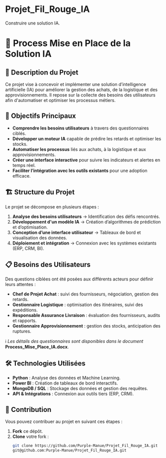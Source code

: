 # Projet_Fil_Rouge_IA
Construire une solution IA. 


# 🚀 Process Mise en Place de la Solution IA

## 📌 Description du Projet
Ce projet vise à concevoir et implémenter une solution d’intelligence artificielle (IA) pour améliorer la gestion des achats, de la logistique et des approvisionnements. Il repose sur la collecte des besoins des utilisateurs afin d'automatiser et optimiser les processus métiers.

## 🎯 Objectifs Principaux
- **Comprendre les besoins utilisateurs** à travers des questionnaires ciblés.
- **Développer un moteur IA** capable de prédire les retards et optimiser les stocks.
- **Automatiser les processus** liés aux achats, à la logistique et aux approvisionnements.
- **Créer une interface interactive** pour suivre les indicateurs et alertes en temps réel.
- **Faciliter l’intégration avec les outils existants** pour une adoption efficace.

## 🏗️ Structure du Projet
Le projet se décompose en plusieurs étapes :
1. **Analyse des besoins utilisateurs** → Identification des défis rencontrés.
2. **Développement d'un modèle IA** → Création d’algorithmes de prédiction et d’optimisation.
3. **Conception d’une interface utilisateur** → Tableaux de bord et visualisation des données.
4. **Déploiement et intégration** → Connexion avec les systèmes existants (ERP, CRM, BI).

## 📋 Besoins des Utilisateurs
Des questions ciblées ont été posées aux différents acteurs pour définir leurs attentes :
- **Chef de Projet Achat** : suivi des fournisseurs, négociation, gestion des retards.
- **Gestionnaire Logistique** : optimisation des itinéraires, suivi des expéditions.
- **Responsable Assurance Livraison** : évaluation des fournisseurs, audits et rapports.
- **Gestionnaire Approvisionnement** : gestion des stocks, anticipation des ruptures.

ℹ️ _Les détails des questionnaires sont disponibles dans le document_ **Process_Mise_Place_IA.docx**.

## 🛠️ Technologies Utilisées
- **Python** : Analyse des données et Machine Learning.
- **Power BI** : Création de tableaux de bord interactifs.
- **MongoDB / SQL** : Stockage des données et gestion des requêtes.
- **API & Intégrations** : Connexion aux outils tiers (ERP, CRM).

## 🚀 Contribution
Vous pouvez contribuer au projet en suivant ces étapes :
1. **Fork** ce dépôt.
2. **Clone** votre fork :
   ```sh
   git clone https://github.com/Purple-Manue/Projet_Fil_Rouge_IA.git
   git@github.com:Purple-Manue/Projet_Fil_Rouge_IA.git
